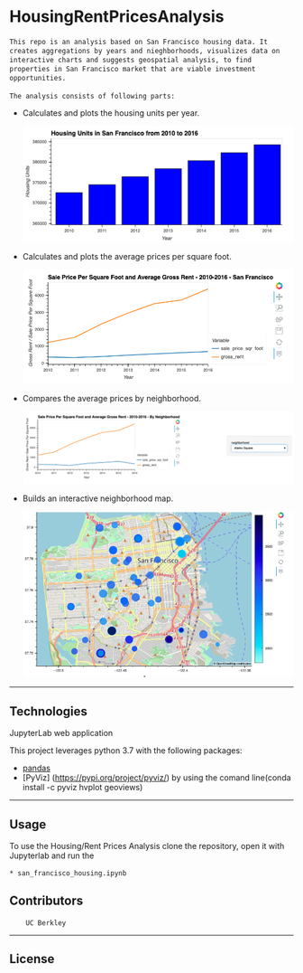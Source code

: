 # HousingRentPricesAnalysis

    This repo is an analysis based on San Francisco housing data. It creates aggregations by years and nieghborhoods, visualizes data on interactive charts and suggests geospatial analysis, to find properties in San Francisco market that are viable investment opportunities.
    
    The analysis consists of following parts:
    
* Calculates and plots the housing units per year.

    ![A screenshot depicts an example of the resulting bar chart.](Images/zoomed-housing-units-by-year.png)
    
* Calculates and plots the average prices per square foot.

    ![A screenshot depicts an example of the resulting plot.](Images/avg-sale-px-sq-foot-gross-rent.png)

* Compares the average prices by neighborhood.

    ![A screenshot depicts an example of the resulting plot.](Images/pricing-info-by-neighborhood.png)

* Builds an interactive neighborhood map.

    ![A screenshot depicts an example of a scatter plot created with hvPlot and GeoViews.](Images/6-4-geoviews-plot.png)

---

## Technologies

JupyterLab web application

This project leverages python 3.7 with the following packages:

* [pandas](https://github.com/pandas-dev) 
* [PyViz] (https://pypi.org/project/pyviz/)
    by using the comand line(conda install -c pyviz hvplot geoviews) 


---

## Usage


To use the Housing/Rent Prices Analysis clone the repository, open it with Jupyterlab and run the 

    * san_francisco_housing.ipynb


## Contributors

        UC Berkley
---
## License


    

